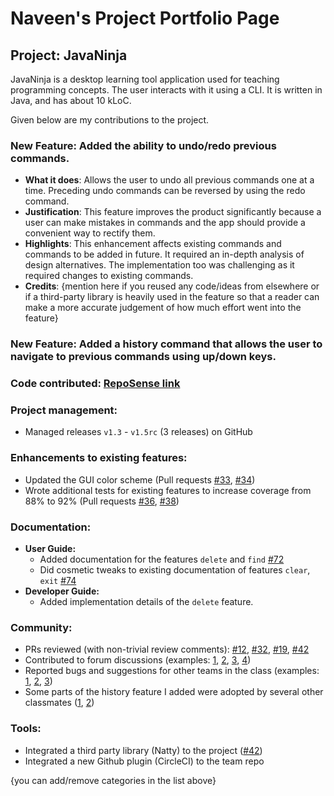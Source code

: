 # Naveen's Project Portfolio Page

## Project: JavaNinja

JavaNinja is a desktop learning tool application used for teaching programming concepts. The user interacts with it using a CLI. It is written in Java, and has about 10 kLoC.

Given below are my contributions to the project.

### New Feature: Added the ability to undo/redo previous commands.
- **What it does**: Allows the user to undo all previous commands one at a time. Preceding undo commands can be reversed by using the redo command.
- **Justification**: This feature improves the product significantly because a user can make mistakes in commands and the app should provide a convenient way to rectify them.
- **Highlights**: This enhancement affects existing commands and commands to be added in future. It required an in-depth analysis of design alternatives. The implementation too was challenging as it required changes to existing commands.
- **Credits**: {mention here if you reused any code/ideas from elsewhere or if a third-party library is heavily used in the feature so that a reader can make a more accurate judgement of how much effort went into the feature}

### New Feature: Added a history command that allows the user to navigate to previous commands using up/down keys.

### Code contributed: [RepoSense link](#)

### Project management:
- Managed releases `v1.3` - `v1.5rc` (3 releases) on GitHub

### Enhancements to existing features:
- Updated the GUI color scheme (Pull requests [#33](#), [#34](#))
- Wrote additional tests for existing features to increase coverage from 88% to 92% (Pull requests [#36](#), [#38](#))

### Documentation:
- **User Guide:**
    - Added documentation for the features `delete` and `find` [#72](#72)
    - Did cosmetic tweaks to existing documentation of features `clear`, `exit` [#74](#74)
- **Developer Guide:**
    - Added implementation details of the `delete` feature.

### Community:
- PRs reviewed (with non-trivial review comments): [#12](#), [#32](#), [#19](#), [#42](#)
- Contributed to forum discussions (examples: [1](#), [2](#), [3](#), [4](#))
- Reported bugs and suggestions for other teams in the class (examples: [1](#), [2](#), [3](#))
- Some parts of the history feature I added were adopted by several other classmates ([1](#), [2](#))

### Tools:
- Integrated a third party library (Natty) to the project ([#42](#))
- Integrated a new Github plugin (CircleCI) to the team repo

{you can add/remove categories in the list above}
